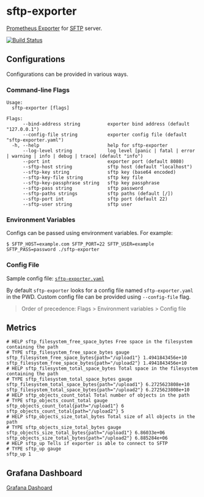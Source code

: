 # sftp-exporter

[Prometheus Exporter](https://prometheus.io/docs/instrumenting/exporters/) for [SFTP](https://www.ssh.com/ssh/sftp/) server.

[![Build Status](https://travis-ci.org/arunvelsriram/sftp-exporter.svg?branch=master)](https://travis-ci.org/arunvelsriram/sftp-exporter)

## Configurations

Configurations can be provided in various ways.

### Command-line Flags

```
Usage:
  sftp-exporter [flags]

Flags:
      --bind-address string          exporter bind address (default "127.0.0.1")
      --config-file string           exporter config file (default "sftp-exporter.yaml")
  -h, --help                         help for sftp-exporter
      --log-level string             log level [panic | fatal | error | warning | info | debug | trace] (default "info")
      --port int                     exporter port (default 8080)
      --sftp-host string             sftp host (default "localhost")
      --sftp-key string              sftp key (base64 encoded)
      --sftp-key-file string         sftp key file
      --sftp-key-passphrase string   sftp key passphrase
      --sftp-pass string             sftp password
      --sftp-paths strings           sftp paths (default [/])
      --sftp-port int                sftp port (default 22)
      --sftp-user string             sftp user
```

### Environment Variables

Configs can be passed using environment variables. For example:

```
$ SFTP_HOST=example.com SFTP_PORT=22 SFTP_USER=example SFTP_PASS=password ./sftp-exporter
```

### Config File

Sample config file: [`sftp-exporter.yaml`](sftp-exporter.yaml)

By default `sftp-exporter` looks for a config file named `sftp-exporter.yaml` in the PWD. Custom config file can be provided using `--config-file` flag.

>Order of precedence: Flags > Environment variables > Config file

## Metrics

```
# HELP sftp_filesystem_free_space_bytes Free space in the filesystem containing the path
# TYPE sftp_filesystem_free_space_bytes gauge
sftp_filesystem_free_space_bytes{path="/upload1"} 1.4941843456e+10
sftp_filesystem_free_space_bytes{path="/upload2"} 1.4941843456e+10
# HELP sftp_filesystem_total_space_bytes Total space in the filesystem containing the path
# TYPE sftp_filesystem_total_space_bytes gauge
sftp_filesystem_total_space_bytes{path="/upload1"} 6.2725623808e+10
sftp_filesystem_total_space_bytes{path="/upload2"} 6.2725623808e+10
# HELP sftp_objects_count_total Total number of objects in the path
# TYPE sftp_objects_count_total gauge
sftp_objects_count_total{path="/upload1"} 6
sftp_objects_count_total{path="/upload2"} 5
# HELP sftp_objects_size_total_bytes Total size of all objects in the path
# TYPE sftp_objects_size_total_bytes gauge
sftp_objects_size_total_bytes{path="/upload1"} 6.86033e+06
sftp_objects_size_total_bytes{path="/upload2"} 6.885284e+06
# HELP sftp_up Tells if exporter is able to connect to SFTP
# TYPE sftp_up gauge
sftp_up 1
```

## Grafana Dashboard

[Grafana Dashoard](https://grafana.com/grafana/dashboards/12828)
